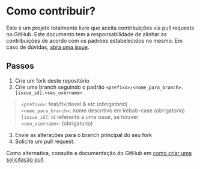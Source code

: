 # Como contribuir?

Este é um projeto totalmente livre que aceita contribuições via pull requests no GitHub. Este documento tem a responsabilidade de alinhar as contribuições de acordo com os padrões estabelecidos no mesmo. Em caso de dúvidas, [abra uma issue](https://github.com/forge-twenty-six/minina-da-pipoca/issues/new).

## Passos

1. Crie um fork deste repositório
2. Crie uma branch seguindo o padrão `<prefixo>/<nome_para_branch>.[issue_id].<seu_username>`
> `<prefixo>`: feat/fix/devel & etc (obrigatorio) <br>
> `<nome_para_branch>`: nome descritivo em kebab-case (obrigatorio) <br>
> `[issue_id]`: id referente a uma issue, se houver <br>
> `<seu_username>`: (obrigatorio) <br>
3. Envie as alterações para o branch principal do seu fork
4. Solicite um pull request.

Como alternativa, consulte a documentação do GitHub em [como criar uma solicitação pull](https://help.github.com/en/github/collaborating-with-issues-and-pull-requests/creating-a-pull-request).